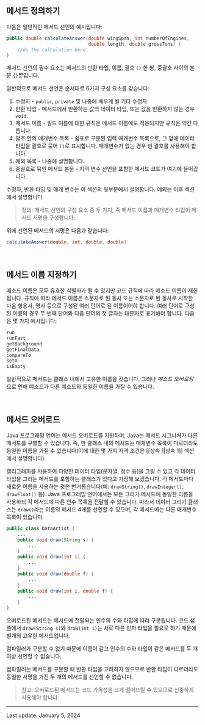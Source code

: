 ## 메서드 정의하기

다음은 일반적인 메서드 선언의 예시입니다:

```java
public double calculateAnswer(double wingSpan, int numberOfEngines,
                              double length, double grossTons) {
    //do the calculation here
}
```

메서드 선언의 필수 요소는 메서드의 반환 타입, 이름, 괄호 `()` 한 쌍, 중괄호 사이의 본문 `{}`뿐입니다.

일반적으로 메서드 선언은 순서대로 6가지 구성 요소를 갖습니다:

1. 수정자 - `public`, `private` 및 나중에 배우게 될 기타 수정자.
2. 반환 타입 - 메서드에서 반환하는 값의 데이터 타입, 또는 값을 반환하지 않는 경우 `void`.
3. 메서드 이름 - 필드 이름에 대한 규칙은 메서드 이름에도 적용되지만 규칙은 약간 다릅니다.
4. 괄호 안의 매개변수 목록 - 쉼표로 구분된 입력 매개변수 목록으로, 그 앞에 데이터 타입을 괄호로 묶어 `()`로 표시합니다. 매개변수가 없는 경우 빈 괄호를 사용해야 합니다.
5. 예외 목록 - 나중에 설명합니다.
6. 중괄호로 묶인 메서드 본문 - 지역 변수 선언을 포함한 메서드 코드가 여기에 들어갑니다.

수정자, 반환 타입 및 매개 변수는 이 섹션의 뒷부분에서 설명합니다. 예외는 이후 섹션에서 설명합니다.

> 정의: 메서드 선언의 구성 요소 중 두 가지, 즉 메서드 이름과 매개변수 타입이 메서드 서명을 구성합니다.

위에 선언된 메서드의 서명은 다음과 같습니다:

```java
calculateAnswer(double, int, double, double)
```

 

## 메서드 이름 지정하기

메소드 이름은 모두 유효한 식별자가 될 수 있지만 코드 규칙에 따라 메소드 이름이 제한됩니다. 규칙에 따라 메서드 이름은 소문자로 된 동사 또는 소문자로 된 동사로 시작한 다음 형용사, 명사 등으로 구성된 여러 단어로 된 이름이어야 합니다. 여러 단어로 구성된 이름의 경우 두 번째 단어와 다음 단어의 첫 글자는 대문자로 표기해야 합니다. 다음은 몇 가지 예시입니다:

```java
run
runFast
getBackground
getFinalData
compareTo
setX
isEmpty
```

일반적으로 메서드는 클래스 내에서 고유한 이름을 갖습니다. 그러나 _메소드 오버로딩_ 으로 인해 메소드가 다른 메소드와 동일한 이름을 가질 수 있습니다.

 

## 메서드 오버로드

Java 프로그래밍 언어는 메서드 오버로드를 지원하며, Java는 메서드 시그니처가 다른 메서드를 구별할 수 있습니다. 즉, 한 클래스 내의 메서드는 매개변수 목록이 다르더라도 동일한 이름을 가질 수 있습니다(이에 대한 몇 가지 자격 조건은 [[상속 1|상속 1]] 섹션에서 설명합니다).

캘리그래피를 사용하여 다양한 데이터 타입(문자열, 정수 등)을 그릴 수 있고 각 데이터 타입을 그리는 메서드를 포함하는 클래스가 있다고 가정해 보겠습니다. 각 메서드마다 새로운 이름을 사용하는 것은 번거롭습니다(예: `drawString()`, `drawInteger()`, `drawFloat()` 등). Java 프로그래밍 언어에서는 모든 그리기 메서드에 동일한 이름을 사용하되 각 메서드에 다른 인수 목록을 전달할 수 있습니다. 따라서 데이터 그리기 클래스는 `draw()`라는 이름의 메서드 4개를 선언할 수 있으며, 각 메서드에는 다른 매개변수 목록이 있습니다.

```java
public class DataArtist {
    ...
    public void draw(String s) {
        ...
    }
    public void draw(int i) {
        ...
    }
    public void draw(double f) {
        ...
    }
    public void draw(int i, double f) {
        ...
    }
}
```

오버로드된 메서드는 메서드에 전달되는 인수의 수와 타입에 따라 구분됩니다. 코드 샘플에서 `draw(String s)`와 `draw(int i)`는 서로 다른 인자 타입을 필요로 하기 때문에 별개의 고유한 메서드입니다.

컴파일러가 구분할 수 없기 때문에 이름이 같고 인수의 수와 타입이 같은 메서드를 두 개 이상 선언할 수 없습니다.

컴파일러는 메서드를 구분할 때 반환 타입을 고려하지 않으므로 반환 타입이 다르더라도 동일한 서명을 가진 두 개의 메서드를 선언할 수 없습니다.

> 참고: 오버로드된 메서드는 코드 가독성을 크게 떨어뜨릴 수 있으므로 신중하게 사용해야 합니다.

---
Last update: January 5, 2024